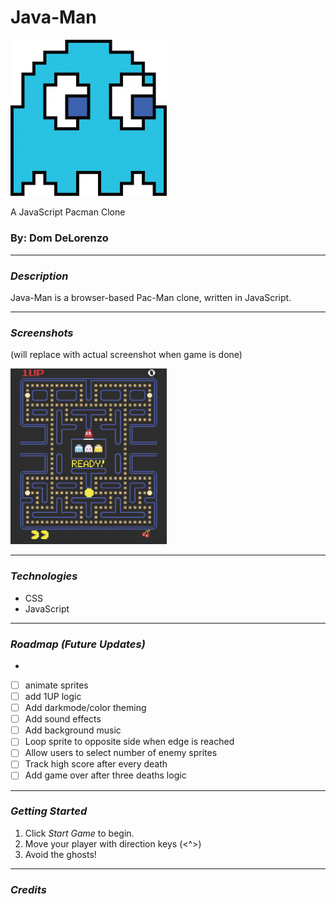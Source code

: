 

# Java-Man
<img src="resources/ghost.png" width="250"/>

A JavaScript Pacman Clone


### By: Dom DeLorenzo


***
### ***Description***
Java-Man is a browser-based Pac-Man clone, written in JavaScript.

***

### ***Screenshots***
(will replace with actual screenshot when game is done)

<img src ="resources/pacman-screenshot.png" width="250"/>

***

### ***Technologies***
* CSS
* JavaScript

***

### ***Roadmap (Future Updates)***
*
* [ ] animate sprites
* [ ] add 1UP logic
* [ ] Add darkmode/color theming
* [ ] Add sound effects
* [ ] Add background music
* [ ] Loop sprite to opposite side when edge is reached
* [ ] Allow users to select number of enemy sprites
* [ ] Track high score after every death
* [ ] Add game over after three deaths logic

***

### ***Getting Started***

1. Click *Start Game* to begin.
2. Move your player with direction keys (<^>)
3. Avoid the ghosts!


***

### ***Credits***